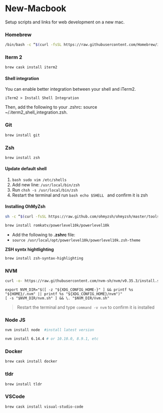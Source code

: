 # New-Macbook
Setup scripts and links for web development on a new mac.


### Homebrew

```bash
/bin/bash -c “$(curl -fsSL https://raw.githubusercontent.com/Homebrew/install/master/install.sh)"
```

### Iterm 2

```bash
brew cask install iterm2
```

#### Shell integration

You can enable better integration between your shell and iTerm2.
```
iTerm2 > Install Shell Integration
```

Then, add the following to your .zshrc: source ~/.iterm2_shell_integration.zsh.

### Git

```bash
brew install git
```

### Zsh

``` bash
brew install zsh
```

#### Update default shell

1. ```bash sudo vim /etc/shells ```
1. Add new line: ``` /usr/local/bin/zsh ```
1. Run ``` chsh -s /usr/local/bin/zsh ```
1. Restart the terminal and run ```bash echo $SHELL ``` and confirm it is zsh

#### Installing OhMyZsh

```bash
sh -c “$(curl -fsSL https://raw.github.com/ohmyzsh/ohmyzsh/master/tools/install.sh)"
```

```bash
brew install romkatv/powerlevel10k/powerlevel10k
```

* Add the following to __.zshrc__ file:
 * ``` source /usr/local/opt/powerlevel10k/powerlevel10k.zsh-theme ```
 
**ZSH syntx hightlighting**
```bash
brew install zsh-syntax-highlighting
```

### NVM

```bash
curl -o- https://raw.githubusercontent.com/nvm-sh/nvm/v0.35.3/install.sh | bash
```

```
export NVM_DIR="$([ -z "${XDG_CONFIG_HOME-}" ] && printf %s "${HOME}/.nvm" || printf %s "${XDG_CONFIG_HOME}/nvm")"
[ -s "$NVM_DIR/nvm.sh" ] && \. "$NVM_DIR/nvm.sh"
```

> Restart the terminal and type ``` command -v nvm ``` to confirm it is installed

### Node JS

```bash
nvm install node  #install latest version
```

```bash
nvm install 6.14.4 # or 10.10.0, 8.9.1, etc
```

### Docker

```bash
brew cask install docker
```

### tldr

```bash
brew install tldr
```

### VSCode

```bash
brew cask install visual-studio-code
```


